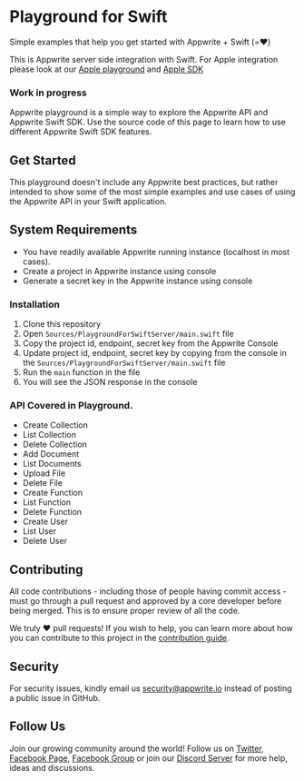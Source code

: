 # Playground for Swift

Simple examples that help you get started with Appwrite + Swift (=❤️)

This is Appwrite server side integration with Swift. For Apple integration please look at our [Apple playground](https://github.com/appwrite/playground-for-apple-swiftui) and [Apple SDK](https://github.com/appwrite/sdk-for-apple)

### Work in progress

Appwrite playground is a simple way to explore the Appwrite API and Appwrite Swift SDK. Use the source code of this page to learn how to use different Appwrite Swift SDK features.

## Get Started
This playground doesn't include any Appwrite best practices, but rather intended to show some of the most simple examples and use cases of using the Appwrite API in your Swift application.

## System Requirements
* You have readily available Appwrite running instance (localhost in most cases).
* Create a project in Appwrite instance using console
* Generate a secret key in the Appwrite instance using console

### Installation
1. Clone this repository
2. Open `Sources/PlaygroundForSwiftServer/main.swift` file
3. Copy the project id, endpoint, secret key from the Appwrite Console
4. Update project id, endpoint, secret key by copying from the console in the `Sources/PlaygroundForSwiftServer/main.swift` file
5. Run the `main` function in the file
6. You will see the JSON response in the console

### API Covered in Playground.
* Create Collection
* List Collection
* Delete Collection
* Add Document
* List Documents
* Upload File
* Delete File
* Create Function
* List Function
* Delete Function
* Create User
* List User
* Delete User

## Contributing

All code contributions - including those of people having commit access - must go through a pull request and approved by a core developer before being merged. This is to ensure proper review of all the code.

We truly ❤️ pull requests! If you wish to help, you can learn more about how you can contribute to this project in the [contribution guide](https://github.com/appwrite/appwrite/blob/master/CONTRIBUTING.md).

## Security

For security issues, kindly email us [security@appwrite.io](mailto:security@appwrite.io) instead of posting a public issue in GitHub.

## Follow Us

Join our growing community around the world! Follow us on [Twitter](https://twitter.com/appwrite), [Facebook Page](https://www.facebook.com/appwrite.io), [Facebook Group](https://www.facebook.com/groups/appwrite.developers/) or join our [Discord Server](https://appwrite.io/discord) for more help, ideas and discussions.
